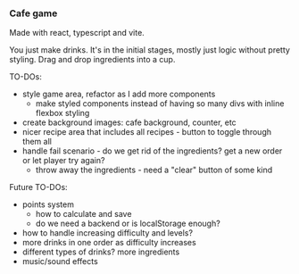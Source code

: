 ### Cafe game

Made with react, typescript and vite.

You just make drinks. It's in the initial stages, mostly just logic without pretty styling. Drag and drop ingredients into a cup.

TO-DOs:

- style game area, refactor as I add more components
  - make styled components instead of having so many divs with inline flexbox styling
- create background images: cafe background, counter, etc
- nicer recipe area that includes all recipes - button to toggle through them all
- handle fail scenario - do we get rid of the ingredients? get a new order or let player try again?
  - throw away the ingredients - need a "clear" button of some kind

Future TO-DOs:

- points system
  - how to calculate and save
  - do we need a backend or is localStorage enough?
- how to handle increasing difficulty and levels?
- more drinks in one order as difficulty increases
- different types of drinks? more ingredients
- music/sound effects
